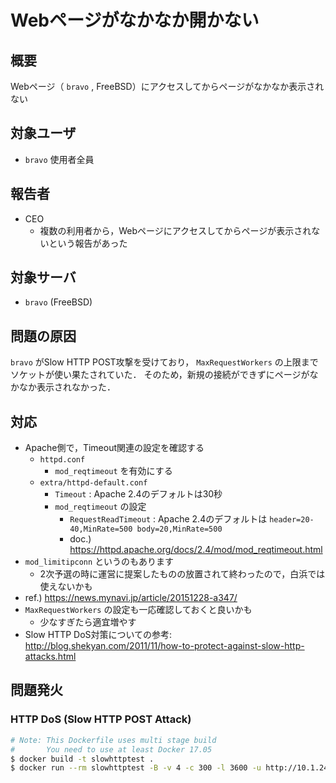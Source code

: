 # Webページがなかなか開かない

## 概要
Webページ（ `bravo` , FreeBSD）にアクセスしてからページがなかなか表示されない

## 対象ユーザ
* `bravo` 使用者全員

## 報告者
* CEO
    - 複数の利用者から，Webページにアクセスしてからページが表示されないという報告があった

## 対象サーバ
* `bravo` (FreeBSD)

## 問題の原因
`bravo` がSlow HTTP POST攻撃を受けており， `MaxRequestWorkers` の上限までソケットが使い果たされていた．
そのため，新規の接続ができずにページがなかなか表示されなかった．

## 対応
* Apache側で，Timeout関連の設定を確認する
    - `httpd.conf`
        - `mod_reqtimeout` を有効にする
    - `extra/httpd-default.conf`
        - `Timeout` : Apache 2.4のデフォルトは30秒
        - `mod_reqtimeout` の設定
            - `RequestReadTimeout` : Apache 2.4のデフォルトは `header=20-40,MinRate=500 body=20,MinRate=500`
            - doc.) https://httpd.apache.org/docs/2.4/mod/mod_reqtimeout.html
* `mod_limitipconn` というのもあります
    - 2次予選の時に運営に提案したものの放置されて終わったので，白浜では使えないかも
* ref.) https://news.mynavi.jp/article/20151228-a347/
* `MaxRequestWorkers` の設定も一応確認しておくと良いかも
    - 少なすぎたら適宜増やす
* Slow HTTP DoS対策についての参考: http://blog.shekyan.com/2011/11/how-to-protect-against-slow-http-attacks.html

## 問題発火
### HTTP DoS (Slow HTTP POST Attack)
```sh
# Note: This Dockerfile uses multi stage build
#       You need to use at least Docker 17.05
$ docker build -t slowhttptest .
$ docker run --rm slowhttptest -B -v 4 -c 300 -l 3600 -u http://10.1.240.102/
```
